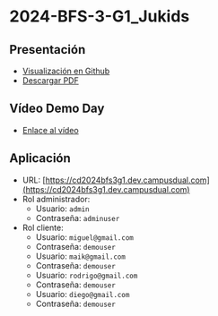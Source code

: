 # 2024-BFS-3-G1_Jukids

## Presentación

- [Visualización en Github](https://github.com/CampusDual/2024-BFS-3-G1_Jukids/blob/main/presentacion/reveal.js/Presentaci%C3%B3n%20Jukids%201.0.pdf)
- [Descargar PDF](https://raw.github.com/CampusDual/2024-BFS-3-G1_Jukids/main/presentacion/reveal.js/Presentaci%C3%B3n%20Jukids%201.0.pdf)

## Vídeo Demo Day

- [Enlace al vídeo](https://www.youtube.com/live/t-o50ghdNpA?feature=shared&t=14796)

## Aplicación

- URL: [https://cd2024bfs3g1.dev.campusdual.com](https://cd2024bfs3g1.dev.campusdual.com)
- Rol administrador:
  - Usuario: `admin`
  - Contraseña: `adminuser`
- Rol cliente:
  - Usuario: `miguel@gmail.com`
  - Contraseña: `demouser`
  - Usuario: `maik@gmail.com`
  - Contraseña: `demouser`
  - Usuario: `rodrigo@gmail.com`
  - Contraseña: `demouser`
  - Usuario: `diego@gmail.com`
  - Contraseña: `demouser`
